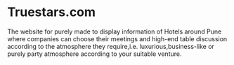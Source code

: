 # Truestars.com
The website for purely made to display information of Hotels around Pune where companies can choose their meetings and high-end table discussion according to the atmosphere they require,i.e. luxurious,business-like or purely party atmosphere according to your suitable venture.
